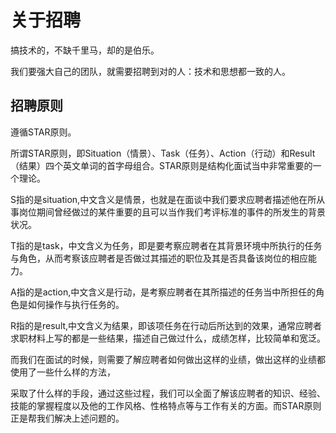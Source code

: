 # 关于招聘

搞技术的，不缺千里马，却的是伯乐。

我们要强大自己的团队，就需要招聘到对的人：技术和思想都一致的人。

## 招聘原则

遵循STAR原则。

所谓STAR原则，即Situation（情景）、Task（任务）、Action（行动）和Result（结果）四个英文单词的首字母组合。STAR原则是结构化面试当中非常重要的一个理论。

S指的是situation,中文含义是情景，也就是在面谈中我们要求应聘者描述他在所从事岗位期间曾经做过的某件重要的且可以当作我们考评标准的事件的所发生的背景状况。

T指的是task，中文含义为任务，即是要考察应聘者在其背景环境中所执行的任务与角色，从而考察该应聘者是否做过其描述的职位及其是否具备该岗位的相应能力。

A指的是action,中文含义是行动，是考察应聘者在其所描述的任务当中所担任的角色是如何操作与执行任务的。

R指的是result,中文含义为结果，即该项任务在行动后所达到的效果，通常应聘者求职材料上写的都是一些结果，描述自己做过什么，成绩怎样，比较简单和宽泛。

而我们在面试的时候，则需要了解应聘者如何做出这样的业绩，做出这样的业绩都使用了一些什么样的方法，

采取了什么样的手段，通过这些过程，我们可以全面了解该应聘者的知识、经验、技能的掌握程度以及他的工作风格、性格特点等与工作有关的方面。而STAR原则正是帮我们解决上述问题的。

